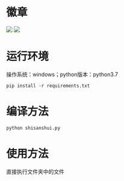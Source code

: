 徽章
====
![](https://img.shields.io/badge/CSDN-Razuimlh-orange)
![](https://img.shields.io/badge/language-python-green)

运行环境
=======
操作系统：windows；python版本：python3.7

    pip install -r requirements.txt

编译方法
=======
    python shisanshui.py

使用方法
=======
直接执行文件夹中的文件
